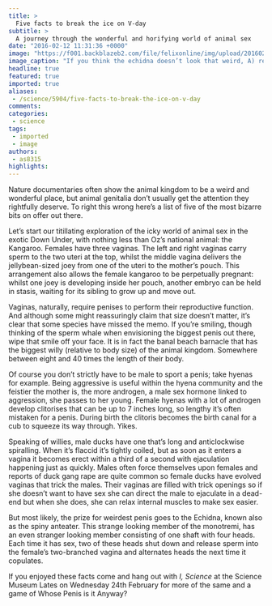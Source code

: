 ```yaml
---
title: >
  Five facts to break the ice on V-day
subtitle: >
  A journey through the wonderful and horifying world of animal sex
date: "2016-02-12 11:31:36 +0000"
image: "https://f001.backblazeb2.com/file/felixonline/img/upload/201602121130-felix-6142882297_250a80021c_o.jpg"
image_caption: "If you think the echidna doesn’t look that weird, A) really? B) you clearly haven’t tried to have sex with it. "
headline: true
featured: true
imported: true
aliases:
 - /science/5904/five-facts-to-break-the-ice-on-v-day
comments:
categories:
 - science
tags:
 - imported
 - image
authors:
 - as8315
highlights:
---
```


Nature documentaries often show the animal kingdom to be a weird and wonderful place, but animal genitalia don’t usually get the attention they rightfully deserve. To right this wrong here’s a list of five of the most bizarre bits on offer out there.

Let’s start our titillating exploration of the icky world of animal sex in the exotic Down Under, with nothing less than Oz’s national animal: the Kangaroo. Females have three vaginas. The left and right vaginas carry sperm to the two uteri at the top, whilst the middle vagina delivers the jellybean-sized joey from one of the uteri to the mother’s pouch. This arrangement also allows the female kangaroo to be perpetually pregnant: whilst one joey is developing inside her pouch, another embryo can be held in stasis, waiting for its sibling to grow up and move out.

Vaginas, naturally, require penises to perform their reproductive function. And although some might reassuringly claim that size doesn’t matter, it’s clear that some species have missed the memo. If you’re smiling, though thinking of the sperm whale when envisioning the biggest penis out there, wipe that smile off your face. It is in fact the banal beach barnacle that has the biggest willy (relative to body size) of the animal kingdom. Somewhere between eight and 40 times the length of their body.

Of course you don’t strictly have to be male to sport a penis; take hyenas for example. Being aggressive is useful within the hyena community and the feistier the mother is, the more androgen, a male sex hormone linked to aggression, she passes to her young. Female hyenas with a lot of androgen develop clitorises that can be up to 7 inches long, so lengthy it’s often mistaken for a penis. During birth the clitoris becomes the birth canal for a cub to squeeze its way through. Yikes.

Speaking of willies, male ducks have one that’s long and  anticlockwise spiralling. When it’s flaccid it’s tightly coiled, but as soon as it enters a vagina it becomes erect within a third of a second with ejaculation happening just as quickly. Males often force themselves upon females and reports of duck gang rape are quite common so female ducks have evolved vaginas that trick the males. Their vaginas are filled with trick openings so if she doesn’t want to have sex she can direct the male to ejaculate in a dead-end but when she does, she can relax internal muscles to make sex easier.

But most likely, the prize for weirdest penis goes to the Echidna, known also as the spiny anteater. This strange looking member of the  monotremi, has an even stranger looking member consisting of one shaft with four heads. Each time it has sex, two of these heads shut down and release sperm into the female’s two-branched vagina and alternates heads the next time it copulates.

If you enjoyed these facts come and hang out with _I, Science_ at the Science Museum Lates on Wednesday 24th February for more of the same and a game of Whose Penis is it Anyway?
